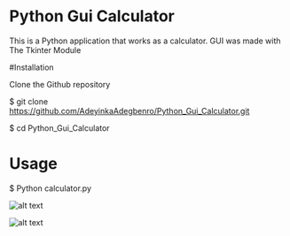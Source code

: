 # Python Gui Calculator

 This is a Python application that works as a calculator. GUI was made with The Tkinter Module

#Installation

 Clone the Github repository

 $ git clone https://github.com/AdeyinkaAdegbenro/Python_Gui_Calculator.git

 $ cd Python_Gui_Calculator


# Usage

 $ Python calculator.py
 
 
 
 ![alt text](https://user-images.githubusercontent.com/17276019/29957439-6bf003f2-8ee5-11e7-9edb-f6213af14b7c.PNG)
 
 
 
 
 ![alt text](https://user-images.githubusercontent.com/17276019/29957322-c8bf93c8-8ee4-11e7-998d-656e6ded802b.PNG)
 
 

